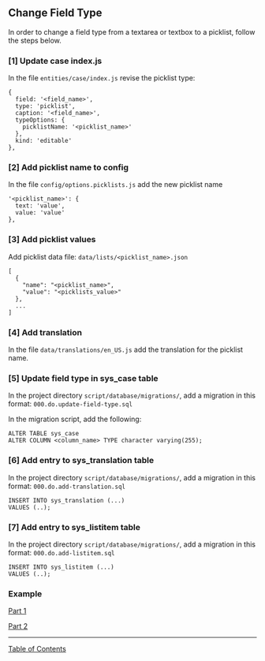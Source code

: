## Change Field Type

In order to change a field type from a textarea or textbox to a picklist, follow the steps below.

### [1] Update case index.js
In the file `entities/case/index.js` revise the picklist type:
```
{     
  field: '<field_name>',
  type: 'picklist',
  caption: '<field_name>',
  typeOptions: {
    picklistName: '<picklist_name>'
  },
  kind: 'editable'
},
```

### [2] Add picklist name to config
In the file `config/options.picklists.js` add the new picklist name
```
'<picklist_name>': {
  text: 'value',
  value: 'value'
},
```

### [3] Add picklist values
Add picklist data file: `data/lists/<picklist_name>.json`
```
[
  {
    "name": "<picklist_name>",
    "value": "<picklists_value>"
  },
  ...
]
```

### [4] Add translation
In the file `data/translations/en_US.js` add the translation for the picklist name.


### [5] Update field type in sys_case table
In the project directory `script/database/migrations/`, add a migration in this format: `000.do.update-field-type.sql`

In the migration script, add the following:
```
ALTER TABLE sys_case
ALTER COLUMN <column_name> TYPE character varying(255);
```

### [6] Add entry to sys_translation table
In the project directory `script/database/migrations/`, add a migration in this format: `000.do.add-translation.sql`
```
INSERT INTO sys_translation (...)
VALUES (..);
```

### [7] Add entry to sys_listitem table
In the project directory `script/database/migrations/`, add a migration in this format: `000.do.add-listitem.sql`
```
INSERT INTO sys_listitem (...)
VALUES (..);
```

### Example
[Part 1](https://github.com/i-Sight/config_ucla_health_v5/commit/0058495114051a786635e7ab991eeaa15871da5f)

[Part 2](https://github.com/i-Sight/config_ucla_health_v5/commit/23403c0b66509e62610a8d9314e5558fc689c659)

***
[Table of Contents](../README.md)
